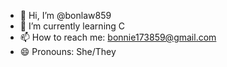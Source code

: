 - 👋 Hi, I’m @bonlaw859
- 🌱 I’m currently learning C
- 📫 How to reach me: bonnie173859@gmail.com
- 😄 Pronouns: She/They

<!---
bonlaw859/bonlaw859 is a ✨ special ✨ repository because its `README.md` (this file) appears on your GitHub profile.
You can click the Preview link to take a look at your changes.
--->
